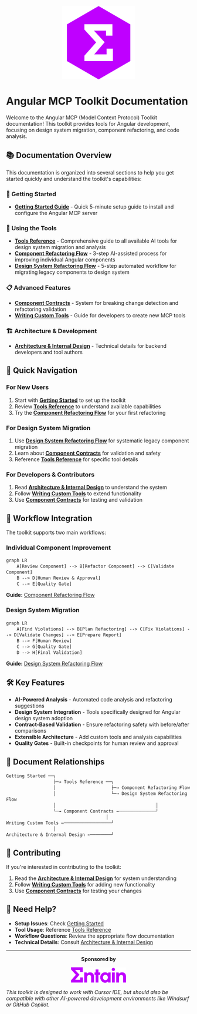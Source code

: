 <div align="center">
  <img src="../assets/entain-logo.png" alt="Entain Logo" width="200">
</div>

# Angular MCP Toolkit Documentation

Welcome to the Angular MCP (Model Context Protocol) Toolkit documentation! This toolkit provides tools for Angular development, focusing on design system migration, component refactoring, and code analysis.

## 📚 Documentation Overview

This documentation is organized into several sections to help you get started quickly and understand the toolkit's capabilities:

### 🚀 Getting Started
- **[Getting Started Guide](getting-started.md)** - Quick 5-minute setup guide to install and configure the Angular MCP server

### 🔧 Using the Tools
- **[Tools Reference](tools.md)** - Comprehensive guide to all available AI tools for design system migration and analysis
- **[Component Refactoring Flow](component-refactoring-flow.md)** - 3-step AI-assisted process for improving individual Angular components
- **[Design System Refactoring Flow](ds-refactoring-flow.md)** - 5-step automated workflow for migrating legacy components to design system

### 📋 Advanced Features
- **[Component Contracts](contracts.md)** - System for breaking change detection and refactoring validation
- **[Writing Custom Tools](writing-custom-tools.md)** - Guide for developers to create new MCP tools

### 🏗️ Architecture & Development
- **[Architecture & Internal Design](architecture-internal-design.md)** - Technical details for backend developers and tool authors

## 🎯 Quick Navigation

### For New Users
1. Start with **[Getting Started](getting-started.md)** to set up the toolkit
2. Review **[Tools Reference](tools.md)** to understand available capabilities
3. Try the **[Component Refactoring Flow](component-refactoring-flow.md)** for your first refactoring

### For Design System Migration
1. Use **[Design System Refactoring Flow](ds-refactoring-flow.md)** for systematic legacy component migration
2. Learn about **[Component Contracts](contracts.md)** for validation and safety
3. Reference **[Tools Reference](tools.md)** for specific tool details

### For Developers & Contributors
1. Read **[Architecture & Internal Design](architecture-internal-design.md)** to understand the system
2. Follow **[Writing Custom Tools](writing-custom-tools.md)** to extend functionality
3. Use **[Component Contracts](contracts.md)** for testing and validation

## 🔄 Workflow Integration

The toolkit supports two main workflows:

### Individual Component Improvement
```mermaid
graph LR
    A[Review Component] --> B[Refactor Component] --> C[Validate Component]
    B --> D[Human Review & Approval]
    C --> E[Quality Gate]
```
**Guide:** [Component Refactoring Flow](component-refactoring-flow.md)

### Design System Migration
```mermaid
graph LR
    A[Find Violations] --> B[Plan Refactoring] --> C[Fix Violations] --> D[Validate Changes] --> E[Prepare Report]
    B --> F[Human Review]
    C --> G[Quality Gate]
    D --> H[Final Validation]
```
**Guide:** [Design System Refactoring Flow](ds-refactoring-flow.md)

## 🛠️ Key Features

- **AI-Powered Analysis** - Automated code analysis and refactoring suggestions
- **Design System Integration** - Tools specifically designed for Angular design system adoption
- **Contract-Based Validation** - Ensure refactoring safety with before/after comparisons
- **Extensible Architecture** - Add custom tools and analysis capabilities
- **Quality Gates** - Built-in checkpoints for human review and approval

## 📖 Document Relationships

```
Getting Started ──┐
                  ├─→ Tools Reference ──┐
                  │                     ├─→ Component Refactoring Flow
                  │                     └─→ Design System Refactoring Flow
                  │                                      │
                  └─→ Component Contracts ←──────────────┘
                                      │
Writing Custom Tools ←──────────────────┘
                  │
Architecture & Internal Design ←────────┘
```

## 🤝 Contributing

If you're interested in contributing to the toolkit:

1. Read the **[Architecture & Internal Design](architecture-internal-design.md)** for system understanding
2. Follow **[Writing Custom Tools](writing-custom-tools.md)** for adding new functionality
3. Use **[Component Contracts](contracts.md)** for testing your changes

## 📝 Need Help?

- **Setup Issues**: Check [Getting Started](getting-started.md)
- **Tool Usage**: Reference [Tools Reference](tools.md)
- **Workflow Questions**: Review the appropriate flow documentation
- **Technical Details**: Consult [Architecture & Internal Design](architecture-internal-design.md)

---

<div align="center">
  <p><strong>Sponsored by</strong></p>
  <img src="../assets/entain.png" alt="Entain" width="150">
</div>

*This toolkit is designed to work with Cursor IDE, but should also be compatible with other AI-powered development environments like Windsurf or GitHub Copilot.* 